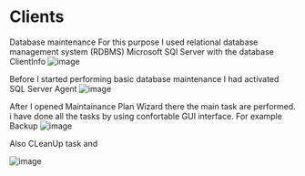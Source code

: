 # Clients
Database maintenance 
For this purpose I used relational database management system (RDBMS) Microsoft SQl Server with the database ClientInfo
![image](https://user-images.githubusercontent.com/56975146/114936271-34f0f400-9e0a-11eb-9d21-7057cd94faca.png)

Before I started performing basic database maintenance I had activated SQL Server Agent 
![image](https://user-images.githubusercontent.com/56975146/114936753-d8420900-9e0a-11eb-9dec-de1463d7428a.png)

After I opened Maintainance Plan Wizard there the main task are  performed.
i have done all the tasks by using confortable GUI interface. 
For example Backup
![image](https://user-images.githubusercontent.com/56975146/114938035-9c0fa800-9e0c-11eb-9dcf-c58e2bbdac12.png)




Also CLeanUp task and 


![image](https://user-images.githubusercontent.com/56975146/114938653-5e5f4f00-9e0d-11eb-8ea9-9bd72632b2b5.png)
